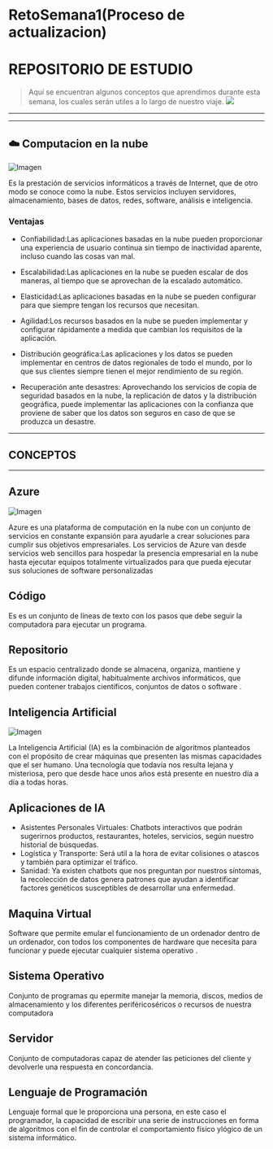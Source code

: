 # RetoSemana1(Proceso de actualizacion)
# REPOSITORIO DE ESTUDIO
> Aquí se encuentran algunos conceptos que aprendimos durante esta semana, los cuales serán utiles a lo largo de nuestro viaje.
![](https://www.evolmind.com/articulos/img/2018/05/guia-elearning-1024x484.jpg)

------------
------------

## ☁️ Computacion en la nube 
![Imagen](https://blog.conzultek.com/hs-fs/hubfs/Imported_Blog_Media/computacion-en-la-nube.jpg?width=899&name=computacion-en-la-nube.jpg)

Es la prestación de servicios informáticos a través de Internet, que de otro modo se conoce como la nube. Estos servicios incluyen servidores, almacenamiento, bases de datos, redes, software, análisis e inteligencia.

### Ventajas

- Confiabilidad:Las aplicaciones basadas en la nube pueden proporcionar una experiencia de usuario continua sin tiempo de inactividad aparente, incluso cuando las cosas van mal.

- Escalabilidad:Las aplicaciones en la nube se pueden escalar de dos maneras, al tiempo que se aprovechan de la escalado automático.

- Elasticidad:Las aplicaciones basadas en la nube se pueden configurar para que siempre tengan los recursos que necesitan.

- Agilidad:Los recursos basados en la nube se pueden implementar y configurar rápidamente a medida que cambian los requisitos de la aplicación.
- Distribución geográfica:Las aplicaciones y los datos se pueden implementar en centros de datos regionales de todo el mundo, por lo que sus clientes siempre tienen el mejor rendimiento de su región.
- Recuperación ante desastres: Aprovechando los servicios de copia de seguridad basados en la nube, la replicación de datos y la distribución geográfica, puede implementar las aplicaciones con la confianza que proviene de saber que los datos son seguros en caso de que se produzca un desastre.
-------------
## CONCEPTOS
-------------
## Azure   
![Imagen](https://i1.wp.com/derechodelared.com/wp-content/uploads/2021/03/azure-1.png)

Azure es una plataforma de computación en la nube con un conjunto de servicios en constante expansión para ayudarle a crear soluciones para cumplir sus objetivos empresariales. Los servicios de Azure van desde servicios web sencillos para hospedar la presencia empresarial en la nube hasta ejecutar equipos totalmente virtualizados para que pueda ejecutar sus soluciones de software personalizadas
## Código
Es es un conjunto de líneas de texto con los pasos que debe seguir la computadora para ejecutar un programa.
## Repositorio
Es un espacio centralizado donde se almacena, organiza, mantiene y difunde información digital, habitualmente archivos informáticos, que pueden contener trabajos científicos, conjuntos de datos o software .

## Inteligencia Artificial
![Imagen](https://www.iberdrola.com/wcorp/gc/prod/es_ES/comunicacion/inteligencia_artificial_1_res/Inteligencia_746x419.jpeg)

La Inteligencia Artificial (IA) es la combinación de algoritmos planteados con el propósito de crear máquinas que presenten las mismas capacidades que el ser humano. Una tecnología que todavía nos resulta lejana y misteriosa, pero que desde hace unos años está presente en nuestro día a día a todas horas.

## Aplicaciones de IA

- Asistentes Personales Virtuales: Chatbots interactivos que podrán sugerirnos productos, restaurantes, hoteles, servicios, según nuestro historial de búsquedas.
- Logística y Transporte: Será util a la hora de evitar colisiones o atascos y también para optimizar el tráfico.
- Sanidad: Ya existen chatbots que nos preguntan por nuestros síntomas, la recolección de datos genera patrones que ayudan a identificar factores genéticos susceptibles de desarrollar una enfermedad.

## Maquina Virtual

Software que permite emular  el funcionamiento de un ordenador dentro de un ordenador, con todos los componentes  de hardware que necesita para funcionar y puede ejecutar  cualquier sistema operativo .

## Sistema Operativo

Conjunto de programas qu epermite manejar la memoria, discos, medios de almacenamiento y los diferentes periféricoséricos o recursos de nuestra computadora

## Servidor 

Conjunto de computadoras  capaz de atender las peticiones del cliente y devolverle una respuesta en concordancia.

## Lenguaje de Programación  

Lenguaje formal que le proporciona una persona, en este caso el programador, la capacidad de escribir una serie de instrucciones en forma de algoritmos con el fin de controlar el comportamiento físico ylógico de un sistema informático.
